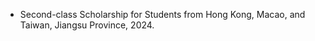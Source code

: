 
- Second-class Scholarship for Students from Hong Kong, Macao, and Taiwan, Jiangsu Province, 2024.

